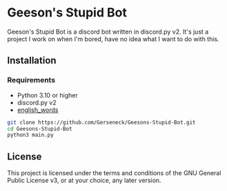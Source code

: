 # Geeson's Stupid Bot

Geeson's Stupid Bot is a discord bot written in discord.py v2. It's just a project I work on when I'm bored, have no idea what I want to do with this.

## Installation

### Requirements

- Python 3.10 or higher
- discord.py v2
- [english_words](https://pypi.org/project/english-words/1.1.0/)

```bash
git clone https://github.com/Gerseneck/Geesons-Stupid-Bot.git
cd Geesons-Stupid-Bot
python3 main.py
```

## License

This project is licensed under the terms and conditions of the GNU General Public License v3, or at your choice, any later version.
